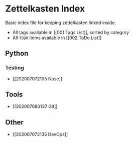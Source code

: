 # Zettelkasten Index
Basic index file for keeping zettelkasten linked inside.

- All tags available in [[001 Tags List]], sorted by category
- All `TODO` items available in [[002 ToDo List]] 

## Python
### Testing
- [[202007072105 Nose]]

## Tools
- [[202007080137 Git]]

## Other
- [[202007072135 DevOps]]
